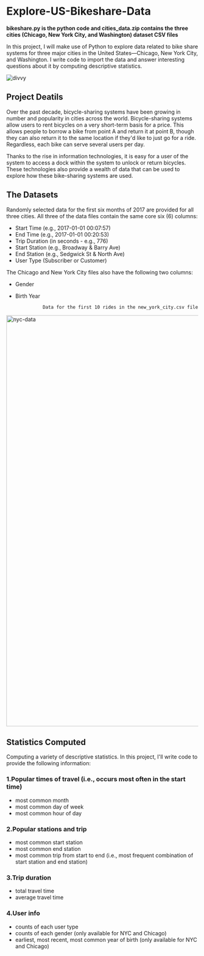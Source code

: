 # Explore-US-Bikeshare-Data
**bikeshare.py is the python code and cities_data.zip contains the three cities (Chicago, New York City, and Washington) dataset CSV files**

In this project, I will make use of Python to explore data related to bike share systems for three major cities in the United States—Chicago, New York City, and Washington.
I write code to import the data and answer interesting questions about it by computing descriptive statistics.

![divvy](https://user-images.githubusercontent.com/49722916/103564447-2ddf4f00-4ec7-11eb-8673-a7ff95c77e40.jpg)

## Project Deatils

Over the past decade, bicycle-sharing systems have been growing in number and popularity in cities across the world. Bicycle-sharing systems allow users to rent bicycles on a very short-term basis for a price. This allows people to borrow a bike from point A and return it at point B, though they can also return it to the same location if they'd like to just go for a ride. Regardless, each bike can serve several users per day.

Thanks to the rise in information technologies, it is easy for a user of the system to access a dock within the system to unlock or return bicycles. These technologies also provide a wealth of data that can be used to explore how these bike-sharing systems are used.

## The Datasets

Randomly selected data for the first six months of 2017 are provided for all three cities. All three of the data files contain the same core six (6) columns:

* Start Time (e.g., 2017-01-01 00:07:57)
* End Time (e.g., 2017-01-01 00:20:53)
* Trip Duration (in seconds - e.g., 776)
* Start Station (e.g., Broadway & Barry Ave)
* End Station (e.g., Sedgwick St & North Ave)
* User Type (Subscriber or Customer)

The Chicago and New York City files also have the following two columns:
* Gender
* Birth Year

                Data for the first 10 rides in the new_york_city.csv file
<img width="1076" alt="nyc-data" src="https://user-images.githubusercontent.com/49722916/103563746-fb812200-4ec5-11eb-9217-9ca8b3b1f233.png">

## Statistics Computed
Computing a variety of descriptive statistics. In this project, I'll write code to provide the following information:

### 1.Popular times of travel (i.e., occurs most often in the start time)

* most common month
* most common day of week
* most common hour of day
### 2.Popular stations and trip

* most common start station
* most common end station
* most common trip from start to end (i.e., most frequent combination of start station and end station)
### 3.Trip duration

* total travel time
* average travel time
### 4.User info

* counts of each user type
* counts of each gender (only available for NYC and Chicago)
* earliest, most recent, most common year of birth (only available for NYC and Chicago)

